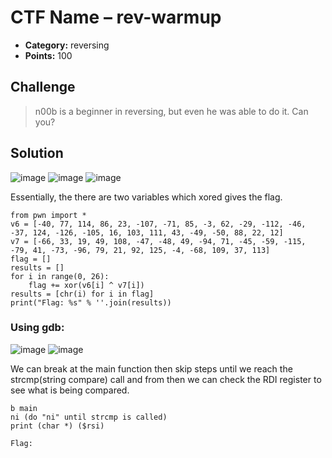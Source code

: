 # CTF Name – rev-warmup

* **Category:** reversing
* **Points:** 100

## Challenge

>n00b is a beginner in reversing, but even he was able to do it. Can you?

## Solution
![image](https://user-images.githubusercontent.com/78451563/145462644-b26d9b7d-605f-4734-bb2c-0b1bba9f7924.png)
![image](https://user-images.githubusercontent.com/78451563/145462674-3947f1e1-05b2-4a4f-93f7-86bbf2a87fc7.png)
![image](https://user-images.githubusercontent.com/78451563/145465208-6e7b494c-26ef-4396-bb6f-6976a3557d57.png)

Essentially, the there are two variables which xored gives the flag.
```python3
from pwn import *
v6 = [-40, 77, 114, 86, 23, -107, -71, 85, -3, 62, -29, -112, -46, -37, 124, -126, -105, 16, 103, 111, 43, -49, -50, 88, 22, 12]
v7 = [-66, 33, 19, 49, 108, -47, -48, 49, -94, 71, -45, -59, -115, -79, 41, -73, -96, 79, 21, 92, 125, -4, -68, 109, 37, 113]
flag = []
results = []
for i in range(0, 26):
    flag += xor(v6[i] ^ v7[i])
results = [chr(i) for i in flag]
print("Flag: %s" % ''.join(results))
```
### Using gdb:
![image](https://user-images.githubusercontent.com/78451563/145464845-bb68466b-2c79-4252-9236-627be67d7c4f.png)
![image](https://user-images.githubusercontent.com/78451563/145465345-37e1f49e-c630-4e14-9116-2eec4b319f81.png)

We can break at the main function then skip steps until we reach the strcmp(string compare) call and from then we can check the RDI register to see what is being compared.

```gdb
b main
ni (do "ni" until strcmp is called)
print (char *) ($rsi)
```
```
Flag: 
```

